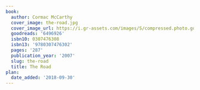 ```yaml
---
book:
  author: Cormac McCarthy
  cover_image: the-road.jpg
  cover_image_url: https://i.gr-assets.com/images/S/compressed.photo.goodreads.com/books/1320554306l/6496926._SX98_.jpg
  goodreads: '6496926'
  isbn10: 0307476308
  isbn13: '9780307476302'
  pages: '287'
  publication_year: '2007'
  slug: the-road
  title: The Road
plan:
  date_added: '2018-09-30'
---
```

